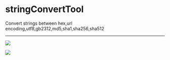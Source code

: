 # stringConvertTool
Convert strings between hex,url encoding,utf8,gb2312,md5,sha1,sha256,sha512

---


![](https://github.com/chenxuuu/stringConvertTool/blob/master/pic/1.jpg)

![](https://github.com/chenxuuu/stringConvertTool/blob/master/pic/2.jpg)
